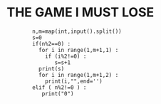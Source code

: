 # THE GAME I MUST LOSE
            n,m=map(int,input().split())
            s=0
            if(n%2==0) :
              for i in range(1,m+1,1) :
                if (i%2!=0) :
                   s=s+1
              print(s)
              for i in range(1,m+1,2) :
                print(i,"",end='')
            elif ( n%2!=0 ) :
               print("0")

         
